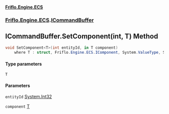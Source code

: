 #### [Friflo.Engine.ECS](index.md 'index')
### [Friflo.Engine.ECS](Friflo.Engine.ECS.md 'Friflo.Engine.ECS').[ICommandBuffer](ICommandBuffer.md 'Friflo.Engine.ECS.ICommandBuffer')

## ICommandBuffer.SetComponent<T>(int, T) Method

```csharp
void SetComponent<T>(int entityId, in T component)
    where T : struct, Friflo.Engine.ECS.IComponent, System.ValueType, System.ValueType;
```
#### Type parameters

<a name='Friflo.Engine.ECS.ICommandBuffer.SetComponent_T_(int,T).T'></a>

`T`
#### Parameters

<a name='Friflo.Engine.ECS.ICommandBuffer.SetComponent_T_(int,T).entityId'></a>

`entityId` [System.Int32](https://docs.microsoft.com/en-us/dotnet/api/System.Int32 'System.Int32')

<a name='Friflo.Engine.ECS.ICommandBuffer.SetComponent_T_(int,T).component'></a>

`component` [T](ICommandBuffer.SetComponent_T_(int,T).md#Friflo.Engine.ECS.ICommandBuffer.SetComponent_T_(int,T).T 'Friflo.Engine.ECS.ICommandBuffer.SetComponent<T>(int, T).T')